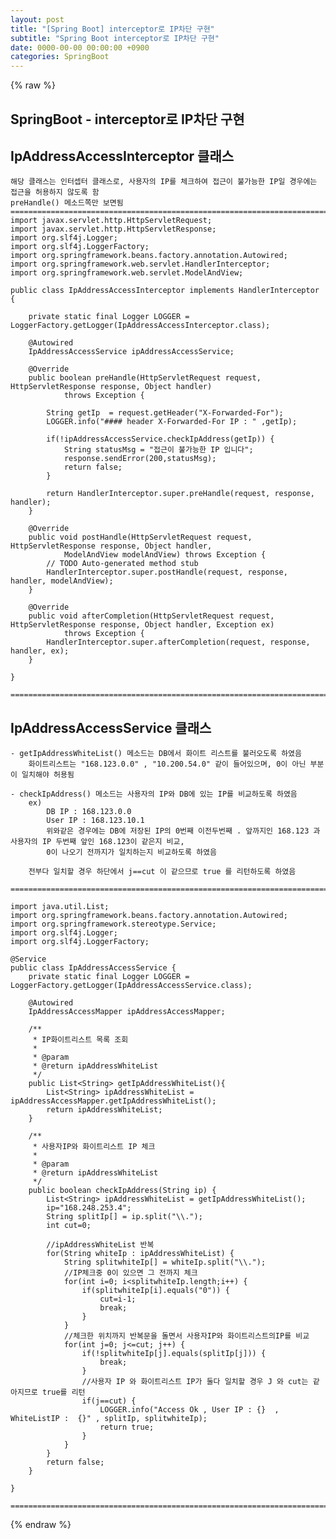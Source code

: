 ```yaml
---  
layout: post  
title: "[Spring Boot] interceptor로 IP차단 구현"  
subtitle: "Spring Boot interceptor로 IP차단 구현"  
date: 0000-00-00 00:00:00 +0900  
categories: SpringBoot  
---  
```

{% raw %}  
## SpringBoot - interceptor로 IP차단 구현  
  
## IpAddressAccessInterceptor 클래스  
	해당 클래스는 인터셉터 클래스로, 사용자의 IP를 체크하여 접근이 불가능한 IP일 경우에는 접근을 허용하지 않도록 함  
	preHandle() 메소드쪽만 보면됨  
	==================================================================================================================================================  
	import javax.servlet.http.HttpServletRequest;  
	import javax.servlet.http.HttpServletResponse;  
	import org.slf4j.Logger;  
	import org.slf4j.LoggerFactory;  
	import org.springframework.beans.factory.annotation.Autowired;  
	import org.springframework.web.servlet.HandlerInterceptor;  
	import org.springframework.web.servlet.ModelAndView;  
  
	public class IpAddressAccessInterceptor implements HandlerInterceptor  {  
  
		private static final Logger LOGGER = LoggerFactory.getLogger(IpAddressAccessInterceptor.class);  
  
		@Autowired  
		IpAddressAccessService ipAddressAccessService;  
  
		@Override  
		public boolean preHandle(HttpServletRequest request, HttpServletResponse response, Object handler)  
				throws Exception {  
  
			String getIp  = request.getHeader("X-Forwarded-For");  
			LOGGER.info("#### header X-Forwarded-For IP : " ,getIp);  
  
			if(!ipAddressAccessService.checkIpAddress(getIp)) {  
				String statusMsg = "접근이 불가능한 IP 입니다";  
				response.sendError(200,statusMsg);  
				return false;  
			}  
  
			return HandlerInterceptor.super.preHandle(request, response, handler);  
		}  
  
		@Override  
		public void postHandle(HttpServletRequest request, HttpServletResponse response, Object handler,  
				ModelAndView modelAndView) throws Exception {  
			// TODO Auto-generated method stub  
			HandlerInterceptor.super.postHandle(request, response, handler, modelAndView);  
		}  
  
		@Override  
		public void afterCompletion(HttpServletRequest request, HttpServletResponse response, Object handler, Exception ex)  
				throws Exception {  
			HandlerInterceptor.super.afterCompletion(request, response, handler, ex);  
		}  
  
	}  
  
	==================================================================================================================================================  
  
## IpAddressAccessService 클래스  
  
	- getIpAddressWhiteList() 메소드는 DB에서 화이트 리스트를 불러오도록 하였음  
		화이트리스트는 "168.123.0.0" , "10.200.54.0" 같이 들어있으며, 0이 아닌 부분이 일치해야 허용됨  
  
	- checkIpAddress() 메소드는 사용자의 IP와 DB에 있는 IP를 비교하도록 하였음  
		ex)  
			DB IP : 168.123.0.0  
			User IP : 168.123.10.1  
			위와같은 경우에는 DB에 저장된 IP의 0번째 이전두번째 . 앞까지인 168.123 과 사용자의 IP 두번째 앞인 168.123이 같은지 비교,  
			0이 나오기 전까지가 일치하는지 비교하도록 하였음  
  
		전부다 일치할 경우 하단에서 j==cut 이 같으므로 true 를 리턴하도록 하였음  
  
	==================================================================================================================================================  
  
	import java.util.List;  
	import org.springframework.beans.factory.annotation.Autowired;  
	import org.springframework.stereotype.Service;  
	import org.slf4j.Logger;  
	import org.slf4j.LoggerFactory;  
  
	@Service  
	public class IpAddressAccessService {  
		private static final Logger LOGGER = LoggerFactory.getLogger(IpAddressAccessService.class);  
  
		@Autowired  
		IpAddressAccessMapper ipAddressAccessMapper;  
  
		/**  
		 * IP화이트리스트 목록 조회  
		 *  
		 * @param  
		 * @return ipAddressWhiteList  
		 */  
		public List<String> getIpAddressWhiteList(){  
			List<String> ipAddressWhiteList =  ipAddressAccessMapper.getIpAddressWhiteList();  
			return ipAddressWhiteList;  
		}  
  
		/**  
		 * 사용자IP와 화이트리스트 IP 체크  
		 *  
		 * @param  
		 * @return ipAddressWhiteList  
		 */  
		public boolean checkIpAddress(String ip) {  
			List<String> ipAddressWhiteList = getIpAddressWhiteList();  
			ip="168.248.253.4";  
			String splitIp[] = ip.split("\\.");  
			int cut=0;  
  
			//ipAddressWhiteList 반복  
			for(String whiteIp : ipAddressWhiteList) {  
				String splitwhiteIp[] = whiteIp.split("\\.");  
				//IP체크중 0이 있으면 그 전까지 체크  
				for(int i=0; i<splitwhiteIp.length;i++) {  
					if(splitwhiteIp[i].equals("0")) {  
						cut=i-1;  
						break;  
					}  
				}  
				//체크한 위치까지 반복문을 돌면서 사용자IP와 화이트리스트의IP를 비교  
				for(int j=0; j<=cut; j++) {  
					if(!splitwhiteIp[j].equals(splitIp[j])) {  
						break;  
					}  
					//사용자 IP 와 화이트리스트 IP가 둘다 일치할 경우 J 와 cut는 같아지므로 true를 리턴  
					if(j==cut) {  
						LOGGER.info("Access Ok , User IP : {}  , WhiteListIP :  {}" , splitIp, splitwhiteIp);  
						return true;  
					}  
				}  
			}  
			return false;  
		}  
  
	}  
  
	==================================================================================================================================================  
{% endraw %}